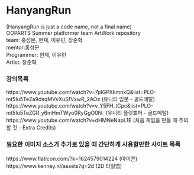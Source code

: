 # HanyangRun
(HanyangRun is just a code name, not a final name)<br>
OOPARTS Summer platformer team ArtWork repository<br>
team: 홍성문, 현재, 이유민, 장준혁<br>
mentor:홍성문<br>
Programmer: 현재, 이유민<br>
Artist: 장준혁<br>

<p>
<h3>강의목록</h3>
https://www.youtube.com/watch?v=7plGPXkmnxQ&list=PLO-mt5Iu5TeZa9dsqMVvXuSfVxwR_2AOz (유니티 입문 - 골드메탈)<br>
https://www.youtube.com/watch?v=v_Y5FH_tCpc&list=PLO-mt5Iu5TeZGR_y6mHmTWyo0RyGgO0N_ (유니티 플랫포머 - 골드메탈)<br>
https://www.youtube.com/watch?v=dHMNeNapL1E (처음 게임을 만들 때 주의할 것 - Extra Credits)<br>

<p/>
<p>
<h3>필요한 이미지 소스가 추가로 있을 때 간단하게 사용할만한 사이트 목록</h3>
https://www.flaticon.com/?k=1624579014224 (아이콘)<br>
https://www.kenney.nl/assets?q=2d (2D 타일맵)<br>
<p/>

